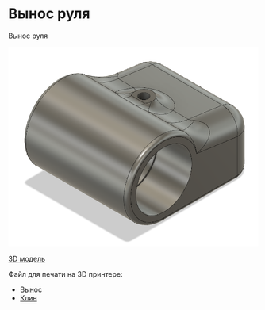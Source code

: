 # Вынос руля

Вынос руля

![Общий вид](29big.png)

[3D модель](29part.f3d)

Файл для печати на 3D принтере:
- [Вынос](29_1part.stl)
- [Клин](29_2part.stl)
